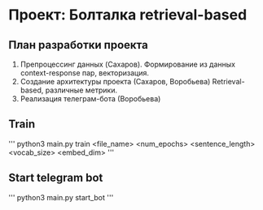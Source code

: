 # Проект: Болталка retrieval-based

## План разработки проекта

1. Препроцессинг данных (Cахаров).
Формирование из данных context-response пар, векторизация.
2. Создание архитектуры проекта (Сахаров, Воробьева) Retrieval-based, различные метрики.
4. Реализация телеграм-бота (Воробьева)

## Train 
'''
python3 main.py train <file_name> <num_epochs> <sentence_length> <vocab_size> <embed_dim>
'''

## Start telegram bot
'''
python3 main.py start_bot <token>
'''
